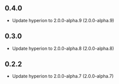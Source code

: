 ## 0.4.0

 - Update hyperion to 2.0.0-alpha.9 (2.0.0-alpha.9)

## 0.3.0

 - Update hyperion to 2.0.0-alpha.8 (2.0.0-alpha.8)

## 0.2.2

 - Update hyperion to 2.0.0-alpha.7 (2.0.0-alpha.7)
